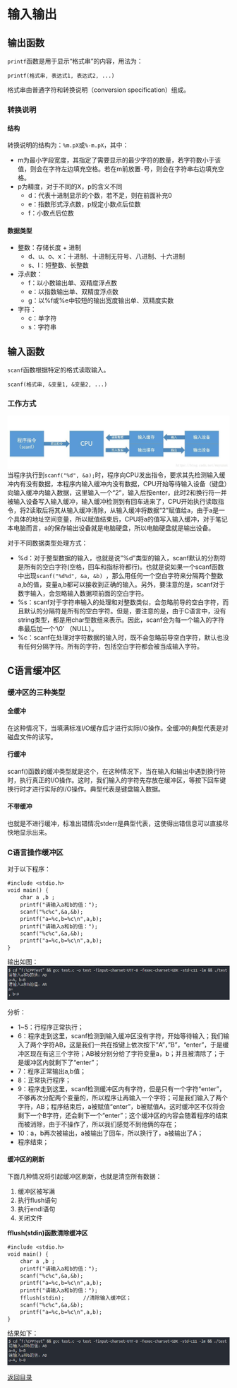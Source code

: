 # 输入输出

## 输出函数
`printf`函数是用于显示“格式串”的内容，用法为：

`printf(格式串, 表达式1, 表达式2, ...)`

格式串由普通字符和转换说明（conversion specification）组成。

### 转换说明
#### 结构
转换说明的结构为：`%m.pX`或`%-m.pX`，其中：

- m为最小字段宽度，其指定了需要显示的最少字符的数量，若字符数小于该值，则会在字符左边填充空格。若在m前放置`-`号，则会在字符串右边填充空格。
- p为精度，对于不同的X，p的含义不同
  - d：代表十进制显示的个数，若不足，则在前面补充0
  - e：指数形式浮点数，p规定小数点后位数
  - f：小数点后位数

#### 数据类型
- 整数：存储长度 + 进制
  - d、u、o、x：十进制、十进制无符号、八进制、十六进制
  - s、l：短整数、长整数
- 浮点数：
  - f：以小数输出单、双精度浮点数
  - e：以指数输出单、双精度浮点数
  - g：以%f或%e中较短的输出宽度输出单、双精度实数
- 字符：
  - c：单字符
  - s：字符串

## 输入函数
`scanf`函数根据特定的格式读取输入。

`scanf(格式串, &变量1, &变量2, ...)`

### 工作方式
![](img/io_1.jpg)
当程序执行到`scanf("%d", &a);`时，程序向CPU发出指令，要求其先检测输入缓冲内有没有数据，本程序内输入缓冲内没有数据，CPU开始等待输入设备（键盘）向输入缓冲内输入数据，这里输入一个“2”，输入后按enter，此时2和换行符一并被输入设备写入输入缓冲，输入缓冲检测到有回车进来了，CPU开始执行读取指令，将2读取后将其从输入缓冲清除，从输入缓冲将数据“2”赋值给a，由于a是一个具体的地址空间变量，所以赋值结束后，CPU将a的值写入输入缓冲，对于笔记本电脑而言，a的保存输出设备就是电脑硬盘，所以电脑硬盘就是输出设备。

对于不同数据类型处理方式：
- %d：对于整型数据的输入，也就是说”%d”类型的输入，scanf默认的分割符是所有的空白字符(空格，回车和指标符都行)。也就是说如果一个scanf函数中出现`scanf("%d%d", &a, &b) `，那么用任何一个空白字符来分隔两个整数a,b的值，变量a,b都可以接收到正确的输入。另外，要注意的是，scanf对于数字输入，会忽略输入数据项前面的空白字符。 
- %s：scanf对于字符串输入的处理和对整数类似，会忽略前导的空白字符，而且默认的分隔符是所有的空白字符。但是，要注意的是，由于C语言中，没有string类型，都是用char型数组来表示。因此，scanf会为每一个输入的字符串最后加一个‘\0’ （NULL）。
- %c：scanf在处理对字符数据的输入时，既不会忽略前导空白字符，默认也没有任何分隔字符。所有的字符，包括空白字符都会被当成输入字符。

## C语言缓冲区

### 缓冲区的三种类型 
#### 全缓冲 
在这种情况下，当填满标准I/O缓存后才进行实际I/O操作。全缓冲的典型代表是对磁盘文件的读写。 
#### 行缓冲
scanf()函数的缓冲类型就是这个，在这种情况下，当在输入和输出中遇到换行符时，执行真正的I/O操作。这时，我们输入的字符先存放在缓冲区，等按下回车键换行时才进行实际的I/O操作。典型代表是键盘输入数据。 
#### 不带缓冲 
也就是不进行缓冲，标准出错情况stderr是典型代表，这使得出错信息可以直接尽快地显示出来。

### C语言操作缓冲区

对于以下程序：
```
#include <stdio.h>
void main() {
    char a ,b ;  
    printf("请输入a和b的值：");  
    scanf("%c%c",&a,&b);
    printf("a=%c,b=%c\n",a,b);  
    printf("请输入a和b的值：");  
    scanf("%c%c",&a,&b);
    printf("a=%c,b=%c\n",a,b);  
}
```
输出如图：
![](img/io_2.png)

分析： 
- 1~5：行程序正常执行； 
- 6：程序走到这里，scanf检测到输入缓冲区没有字符，开始等待输入；我们输入了两个字符AB，这是我们一共在按键上依次按下”A”，”B”，“enter”，于是缓冲区现在有这三个字符；AB被分别分给了字符变量a，b；并且被清除了；于是缓冲区内就剩下了“enter”； 
- 7：程序正常输出a,b值； 
- 8：正常执行程序； 
- 9：程序走到这里，scanf检测缓冲区内有字符，但是只有一个字符“enter”，不够再次分配两个变量的，所以程序让再输入一个字符；可是我们输入了两个字符，AB；程序结束后，a被赋值“enter”，b被赋值A，这时缓冲区不仅将会剩下一个B字符，还会剩下一个“enter”；这个缓冲区的内容会随着程序的结束而被消除，由于不操作了，所以我们感觉不到他俩的存在； 
- 10：a，b再次被输出，a被输出了回车，所以换行了，a被输出了A； 
- 程序结束；

#### 缓冲区的刷新 
下面几种情况将引起缓冲区刷新，也就是清空所有数据： 
1. 缓冲区被写满
2. 执行flush语句
3. 执行endl语句
4. 关闭文件

__fflush(stdin)函数清除缓冲区__
```
#include <stdio.h>
void main() {
    char a ,b ;  
    printf("请输入a和b的值：");  
    scanf("%c%c",&a,&b);
    printf("a=%c,b=%c\n",a,b);  
    printf("请输入a和b的值："); 
    fflush(stdin);      //清除输入缓冲区； 
    scanf("%c%c",&a,&b);
    printf("a=%c,b=%c\n",a,b);  
}
```
结果如下：
![](img/io_3.png)

[返回目录](../CONTENTS.md)